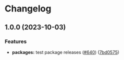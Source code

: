# Changelog

## 1.0.0 (2023-10-03)


### Features

* **packages:** test package releases ([#640](https://github.com/paritytech/polkadot-cloud/issues/640)) ([7bd0575](https://github.com/paritytech/polkadot-cloud/commit/7bd057552d4ab14b1de2f43420a9baa9f957ef55))
